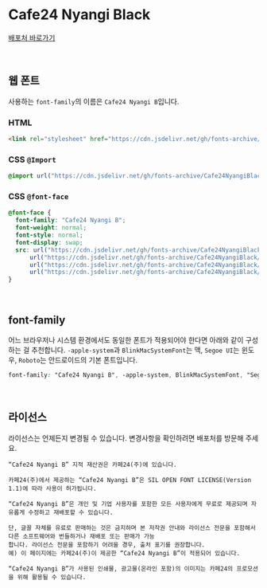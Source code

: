 # Cafe24 Nyangi Black

[배포처 바로가기](https://fonts.cafe24.com/)

&nbsp;

## 웹 폰트

사용하는 `font-family`의 이름은 `Cafe24 Nyangi B`입니다.

### HTML

```html
<link rel="stylesheet" href="https://cdn.jsdelivr.net/gh/fonts-archive/Cafe24NyangiBlack/Cafe24Nyangi-B-v1.0.css" type="text/css" />
```

### CSS `@Import`

```css
@import url("https://cdn.jsdelivr.net/gh/fonts-archive/Cafe24NyangiBlack/Cafe24Nyangi-B-v1.0.css");
```

### CSS `@font-face`

```css
@font-face {
  font-family: "Cafe24 Nyangi B";
  font-weight: normal;
  font-style: normal;
  font-display: swap;
  src: url("https://cdn.jsdelivr.net/gh/fonts-archive/Cafe24NyangiBlack/Cafe24Nyangi-B-v1.0.woff2") format("woff2"),
      url("https://cdn.jsdelivr.net/gh/fonts-archive/Cafe24NyangiBlack/Cafe24Nyangi-B-v1.0.woff") format("woff"),
      url("https://cdn.jsdelivr.net/gh/fonts-archive/Cafe24NyangiBlack/Cafe24Nyangi-B-v1.0.otf") format("opentype"),
      url("https://cdn.jsdelivr.net/gh/fonts-archive/Cafe24NyangiBlack/Cafe24Nyangi-B-v1.0.ttf") format("truetype");
}
```

&nbsp;

## font-family

어느 브라우저나 시스템 환경에서도 동일한 폰트가 적용되어야 한다면 아래와 같이 구성하는 걸 추천합니다. `-apple-system`과 `BlinkMacSystemFont`는 맥, `Segoe UI`는 윈도우, `Roboto`는 안드로이드의 기본 폰트입니다.

```css
font-family: "Cafe24 Nyangi B", -apple-system, BlinkMacSystemFont, "Segoe UI", Roboto, Oxygen, Ubuntu, Cantarell, "Open Sans", "Helvetica Neue", sans-serif;
```

&nbsp;

## 라이선스

라이선스는 언제든지 변경될 수 있습니다. 변경사항을 확인하려면 배포처를 방문해 주세요.

```
“Cafe24 Nyangi B” 지적 재산권은 카페24(주)에 있습니다.

카페24(주)에서 제공하는 “Cafe24 Nyangi B”은 SIL OPEN FONT LICENSE(Version 1.1)에 따라 사용이 허가됩니다.

“Cafe24 Nyangi B”은 개인 및 기업 사용자를 포함한 모든 사용자에게 무료로 제공되며 자유롭게 수정하고 재배포할 수 있습니다.

단, 글꼴 자체를 유료로 판매하는 것은 금지하며 본 저작권 안내와 라이선스 전문을 포함해서 다른 소프트웨어와 번들하거나 재배포 또는 판매가 가능
합니다. 라이선스 전문을 포함하기 어려울 경우, 출처 표기를 권장합니다.
예) 이 페이지에는 카페24(주)이 제공한 “Cafe24 Nyangi B”이 적용되어 있습니다.

“Cafe24 Nyangi B”가 사용된 인쇄물, 광고물(온라인 포함)의 이미지는 카페24의 프로모션을 위해 활용될 수 있습니다.
```
